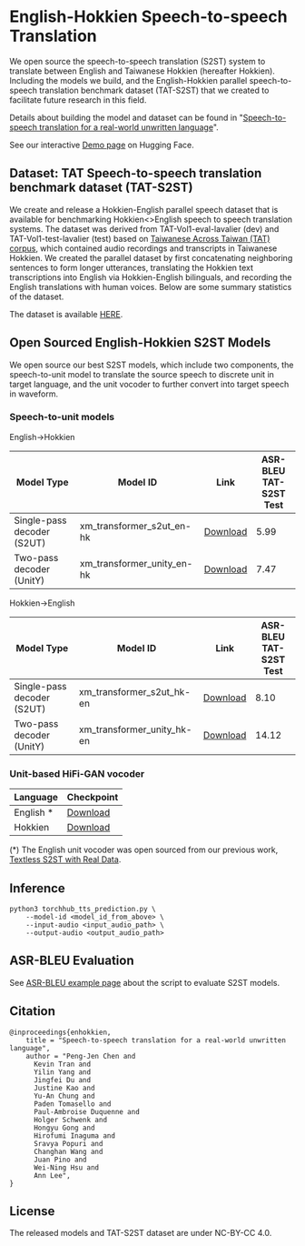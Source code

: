 # English-Hokkien Speech-to-speech Translation

We open source the speech-to-speech translation (S2ST) system to translate between English and Taiwanese Hokkien (hereafter Hokkien). Including the models we build, and the English-Hokkien parallel speech-to-speech translation benchmark dataset (TAT-S2ST) that we created to facilitate future research in this field.

Details about building the model and dataset can be found in "[Speech-to-speech translation for a real-world unwritten language](https://research.facebook.com/publications/hokkien-direct-speech-to-speech-translation)".

See our interactive [Demo page](https://huggingface.co/spaces/facebook/Hokkien_Translation) on Hugging Face.

## Dataset: TAT Speech-to-speech translation benchmark dataset (TAT-S2ST)

We create and release a Hokkien-English parallel speech dataset that is available for benchmarking Hokkien<>English speech to speech translation systems. The dataset was derived from TAT-Vol1-eval-lavalier (dev) and TAT-Vol1-test-lavalier (test) based on [Taiwanese Across Taiwan (TAT) corpus](https://sites.google.com/speech.ntut.edu.tw/fsw/home/tat-corpus), which contained audio recordings and transcripts in Taiwanese Hokkien.
We created the parallel dataset by first concatenating neighboring sentences to form longer utterances, translating the Hokkien text transcriptions into English via Hokkien-English bilinguals, and recording the English translations with human voices. Below are some summary statistics of the dataset.

The dataset is available [HERE](https://sites.google.com/nycu.edu.tw/speechlabx/tat_s2st_benchmark).

## Open Sourced English-Hokkien S2ST Models

We open source our best S2ST models, which include two components, the speech-to-unit model to translate the source speech to discrete unit in target language, and the unit vocoder to further convert into target speech in waveform.

### Speech-to-unit models

English->Hokkien

| Model Type | Model ID | Link | ASR-BLEU <br> TAT-S2ST Test |
|-|-|-|-|
| Single-pass decoder (S2UT) | xm_transformer_s2ut_en-hk | [Download](https://dl.fbaipublicfiles.com/fairseq/s2t/xm_transformer_s2ut_en-hk.tar.gz) | 5.99 |
| Two-pass decoder (UnitY) | xm_transformer_unity_en-hk | [Download](https://dl.fbaipublicfiles.com/fairseq/s2t/xm_transformer_unity_en-hk.tar.gz) | 7.47 |

Hokkien->English

| Model Type | Model ID | Link | ASR-BLEU <br> TAT-S2ST Test |
|-|-|-|-|
| Single-pass decoder (S2UT) | xm_transformer_s2ut_hk-en | [Download](https://dl.fbaipublicfiles.com/fairseq/s2t/xm_transformer_s2ut_hk-en.tar.gz) | 8.10 |
| Two-pass decoder (UnitY) | xm_transformer_unity_hk-en | [Download](https://dl.fbaipublicfiles.com/fairseq/s2t/xm_transformer_unity_hk-en.tar.gz) | 14.12 |

### Unit-based HiFi-GAN vocoder

| Language | Checkpoint |
|-|-|
| English * | [Download](http://dl.fbaipublicfiles.com/fairseq/vocoder/unit_hifigan_mhubert_vp_en_es_fr_it3_400k_layer11_km1000_lj_dur.tar.gz) |
| Hokkien | [Download](http://dl.fbaipublicfiles.com/fairseq/vocoder/unit_hifigan_HK_layer12.km2500_frame_TAT-TTS.tar.gz) |

(*) The English unit vocoder was open sourced from our previous work, [Textless S2ST with Real Data](https://github.com/facebookresearch/fairseq/blob/main/examples/speech_to_speech/docs/textless_s2st_real_data.md#unit-based-hifi-gan-vocoder).

## Inference
```
python3 torchhub_tts_prediction.py \
    --model-id <model_id_from_above> \
    --input-audio <input_audio_path> \
    --output-audio <output_audio_path>
```

## ASR-BLEU Evaluation

See [ASR-BLEU example page](https://github.com/facebookresearch/fairseq/tree/ust/examples/speech_to_speech/asr_bleu) about the script to evaluate S2ST models.


## Citation
```
@inproceedings{enhokkien,
    title = "Speech-to-speech translation for a real-world unwritten language",
    author = "Peng-Jen Chen and
      Kevin Tran and
      Yilin Yang and
      Jingfei Du and
      Justine Kao and
      Yu-An Chung and
      Paden Tomasello and
      Paul-Ambroise Duquenne and
      Holger Schwenk and
      Hongyu Gong and
      Hirofumi Inaguma and
      Sravya Popuri and
      Changhan Wang and
      Juan Pino and 
      Wei-Ning Hsu and 
      Ann Lee",
}
```

## License

The released models and TAT-S2ST dataset are under NC-BY-CC 4.0.
